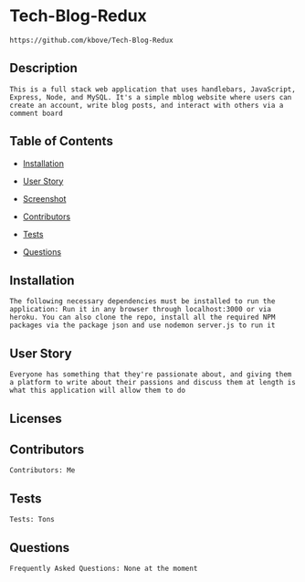 # Tech-Blog-Redux
    https://github.com/kbove/Tech-Blog-Redux
    
## Description
    This is a full stack web application that uses handlebars, JavaScript, Express, Node, and MySQL. It's a simple mblog website where users can create an account, write blog posts, and interact with others via a comment board
    
## Table of Contents
    
* [Installation](#Installation)
    
* [User Story](#Usage)
    
* [Screenshot](#Screenshot)
    
* [Contributors](#Contributors)
    
* [Tests](#Tests)
    
* [Questions](#Question)
    
## Installation <a id="Installation"></a>
    The following necessary dependencies must be installed to run the application: Run it in any browser through localhost:3000 or via heroku. You can also clone the repo, install all the required NPM packages via the package json and use nodemon server.js to run it
    
## User Story <a id="Usage"></a>
    Everyone has something that they're passionate about, and giving them a platform to write about their passions and discuss them at length is what this application will allow them to do
    
## Licenses <a id="Screenshot"></a>


## Contributors <a id="Contributors"></a>
    Contributors: Me
    
## Tests <a id="Tests"></a>
    Tests: Tons
    
## Questions <a id="Question"></a>
    Frequently Asked Questions: None at the moment
    